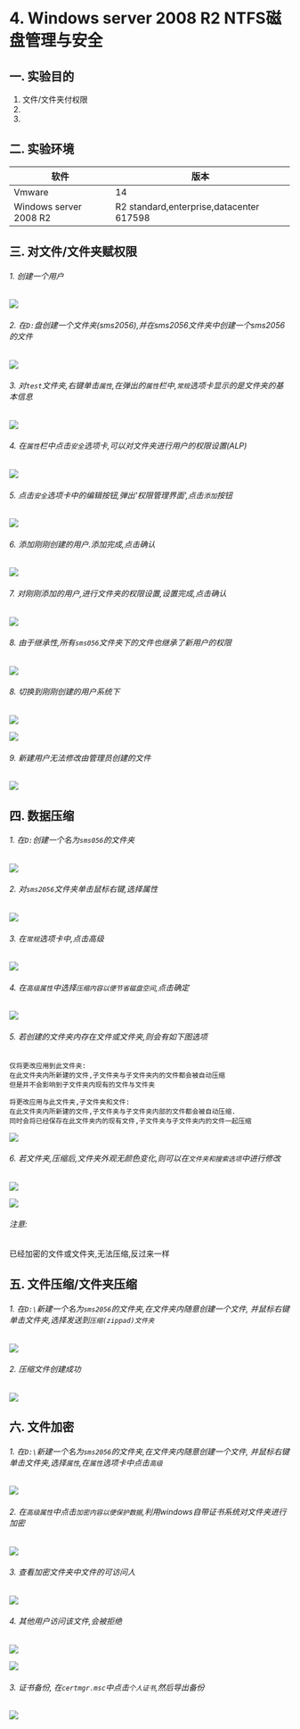 # 4. Windows server 2008 R2 NTFS磁盘管理与安全

## 一. 实验目的
1. 文件/文件夹付权限
2. 
3. 

## 二. 实验环境

|软件|版本|
|----|----|
|Vmware| 14 |
|Windows server 2008 R2|R2 standard,enterprise,datacenter 617598|

## 三. 对文件/文件夹赋权限

###### 1. 创建一个用户

![](/windows/win2008R2/base/image/r8ntfs-1.png)

###### 2. 在`D:`盘创建一个文件夹(sms2056),并在sms2056文件夹中创建一个sms2056的文件

![](/windows/win2008R2/base/image/r8ntfs-3.png)

###### 3. 对`test`文件夹,右键单击`属性`,在弹出的`属性`栏中,`常规`选项卡显示的是文件夹的基本信息

![](/windows/win2008R2/base/image/r8ntfs-2.png)

###### 4. 在`属性`栏中点击`安全`选项卡,可以对文件夹进行用户的权限设置(ALP)

![](/windows/win2008R2/base/image/r8ntfs-4.png)

###### 5. 点击`安全`选项卡中的编辑按钮,弹出'权限管理界面',点击`添加`按钮

![](/windows/win2008R2/base/image/r8ntfs-5.png)

###### 6. 添加刚刚创建的用户.添加完成,点击确认

![](/windows/win2008R2/base/image/r8ntfs-6.png)

###### 7. 对刚刚添加的用户,进行文件夹的权限设置,设置完成,点击确认

![](/windows/win2008R2/base/image/r8ntfs-7.png)

###### 8. 由于继承性,所有`sms056`文件夹下的文件也继承了新用户的权限

![](/windows/win2008R2/base/image/r8ntfs-10.png)

###### 8. 切换到刚刚创建的用户系统下

![](/windows/win2008R2/base/image/r8ntfs-8.png)

![](/windows/win2008R2/base/image/r8ntfs-9.png)

###### 9. 新建用户无法修改由管理员创建的文件

![](/windows/win2008R2/base/image/r8ntfs-11.png)

## 四. 数据压缩

###### 1. 在`D:`创建一个名为`sms056`的文件夹

![](/windows/win2008R2/base/image/r8ntfs-12.png)

###### 2. 对`sms2056`文件夹单击鼠标右键,选择属性

![](/windows/win2008R2/base/image/r8ntfs-13.png)

###### 3. 在`常规`选项卡中,点击高级

![](/windows/win2008R2/base/image/r8ntfs-14.png)

###### 4. 在`高级属性`中选择`压缩内容以便节省磁盘空间`,点击确定

![](/windows/win2008R2/base/image/r8ntfs-15.png)

###### 5. 若创建的文件夹内存在文件或文件夹,则会有如下图选项

```
仅将更改应用到此文件夹:
在此文件夹内所新建的文件,子文件夹与子文件夹内的文件都会被自动压缩
但是并不会影响到子文件夹内现有的文件与文件夹
```

```
将更改应用与此文件夹,子文件夹和文件:
在此文件夹内所新建的文件,子文件夹与子文件夹内部的文件都会被自动压缩.
同时会将已经保存在此文件夹内的现有文件,子文件夹与子文件夹内的文件一起压缩
```

![](/windows/win2008R2/base/image/r8ntfs-16.png)

###### 6. 若文件夹,压缩后,文件夹外观无颜色变化,则可以在`文件夹和搜索选项`中进行修改

![](/windows/win2008R2/base/image/r8ntfs-18.png)

![](/windows/win2008R2/base/image/r8ntfs-17.png)

###### 注意: 

已经加密的文件或文件夹,无法压缩,反过来一样

## 五. 文件压缩/文件夹压缩

###### 1. 在`D:\`新建一个名为`sms2056`的文件夹,在文件夹内随意创建一个文件, 并鼠标右键单击文件夹,选择发送到`压缩(zippad)文件夹`

![](/windows/win2008R2/base/image/r8ntfs-19.png)

###### 2. 压缩文件创建成功

![](/windows/win2008R2/base/image/r8ntfs-20.png)

## 六. 文件加密

###### 1. 在`D:\`新建一个名为`sms2056`的文件夹,在文件夹内随意创建一个文件, 并鼠标右键单击文件夹,选择`属性`,在`属性`选项卡中点击`高级`

![](/windows/win2008R2/base/image/r8ntfs-22.png)

###### 2. 在`高级属性`中点击`加密内容以便保护数据`,利用windows自带证书系统对文件夹进行加密

![](/windows/win2008R2/base/image/r8ntfs-23.png)

###### 3. 查看加密文件夹中文件的可访问人

![](/windows/win2008R2/base/image/r8ntfs-24.png)

###### 4. 其他用户访问该文件,会被拒绝

![](/windows/win2008R2/base/image/r8ntfs-25.png)

![](/windows/win2008R2/base/image/r8ntfs-26.png)



###### 3. 证书备份, 在`certmgr.msc`中点击`个人证书`,然后导出备份

![](/windows/win2008R2/base/image/r8ntfs-21.png)